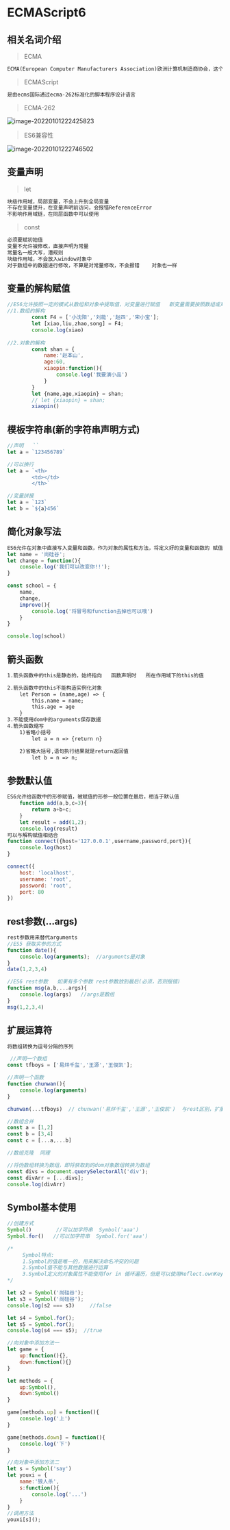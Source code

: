 # ECMAScript6

## 相关名词介绍

> ECMA

```tex
ECMA(European Computer Manufacturers Association)欧洲计算机制造商协会，这个组织的目标是评估、开发和认可电信和计算机标准，1994奶奶改名为ECMA国际
```

> ECMAScript

```tex
是由ecms国际通过ecma-262标准化的脚本程序设计语言
```

> ECMA-262

![image-20220101222425823](C:\Users\zwj\AppData\Roaming\Typora\typora-user-images\image-20220101222425823.png)

> ES6兼容性

![image-20220101222746502](C:\Users\zwj\AppData\Roaming\Typora\typora-user-images\image-20220101222746502.png)

## 变量声明

> let

```tex
块级作用域，局部变量，不会上升到全局变量
不存在变量提升，在变量声明前访问，会报错ReferenceError
不影响作用域链，在同层函数中可以使用
```

> const

```tex
必须要赋初始值
变量不允许被修改，直接声明为常量
常量名一般大写，潜规则
块级作用域，不会放入window对象中
对于数组中的数据进行修改，不算是对常量修改，不会报错    对象也一样
```

## 变量的解构赋值

```js
//ES6允许按照一定的模式从数组和对象中提取值，对变量进行赋值   新变量需要按照数组或对象的格式  []  {}
//1.数组的解构
        const F4 = ['小沈阳','刘能','赵四','宋小宝'];
        let [xiao,liu,zhao,song] = F4;
        console.log(xiao)
        
//2.对象的解构
        const shan = {
            name:'赵本山',
            age:60,
            xiaopin:function(){
                console.log('我要演小品')
            }
        }
        let {name,age,xiaopin} = shan;
        // let {xiaopin} = shan;
        xiaopin()
```

## 模板字符串(新的字符串声明方式)

```js
//声明   ``
let a = `123456789`

//可以换行
let a = `<th>
        <td></td>
        </th>`

//变量拼接
let a = `123`
let b = `${a}456`
```

## 简化对象写法

```js
ES6允许在对象中直接写入变量和函数，作为对象的属性和方法，将定义好的变量和函数的 赋值名称放进去即可
let name = '尚硅谷';
let change = function(){
    console.log('我们可以改变你!!');
}

const school = {
    name,
    change,
    improve(){
        console.log('将冒号和function去掉也可以哦')
    }
}

console.log(school)
```

## 箭头函数

```tex
1.箭头函数中的this是静态的，始终指向   函数声明时   所在作用域下的this的值

2.箭头函数中的this不能构造实例化对象
    let Person = (name,age) => {
        this.name = name;
        this.age = age
    }
3.不能使用dom中的arguments保存数据
4.箭头函数缩写
    1)省略小括号
    	let a = n => {return n}

    2)省略大括号,语句执行结果就是return返回值
    	let b = n => n;
```

## 参数默认值

```js
ES6允许给函数中的形参赋值，被赋值的形参一般位置在最后，相当于默认值
    function add(a,b,c=3){
        return a+b+c;
    }
    let result = add(1,2);
    console.log(result)
可以与解构赋值相结合
function connect({host='127.0.0.1',username,password,port}){
    console.log(host)
}

connect({
    host: 'localhost',
    username: 'root',
    password: 'root',
    port: 80
})
```

## rest参数(...args)

```js
rest参数用来替代arguments
//ES5 获取实参的方式
function date(){
    console.log(arguments);  //arguments是对象
}
date(1,2,3,4)

//ES6 rest参数   如果有多个参数 rest参数放到最后(必须，否则报错)
function msg(a,b,...args){
    console.log(args)	//args是数组
}
msg(1,2,3,4)
```

## 扩展运算符

```js
将数组转换为逗号分隔的序列

 //声明一个数组
const tfboys = ['易烊千玺','王源','王俊凯'];

//声明一个函数
function chunwan(){
    console.log(arguments)
}

chunwan(...tfboys)  // chunwan('易烊千玺','王源','王俊凯')  与rest区别，扩展运算符在实参

//数组合并
const a = [1,2]
const b = [3,4]
const c = [...a,...b]

//数组克隆  同理

//将伪数组转换为数组，即将获取到的dom对象数组转换为数组
const divs = document.querySelectorAll('div');
const divArr = [...divs];
console.log(divArr)
```

## Symbol基本使用

```js
//创建方式
Symbol()		//可以加字符串  Symbol('aaa')
Symbol.for()   //可以加字符串  Symbol.for('aaa')

/*
     Symbol特点:
     1.Symbol的值是唯一的，用来解决命名冲突的问题
     2.Symbol值不能与其他数据进行运算
     3.Symbol定义的对象属性不能使用for in 循环遍历，但是可以使用Reflect.ownKeys()来获取对象的所有键名
*/

let s2 = Symbol('尚硅谷');
let s3 = Symbol('尚硅谷');
console.log(s2 === s3)     //false

let s4 = Symbol.for();
let s5 = Symbol.for();
console.log(s4 === s5);  //true

//向对象中添加方法一
let game = {
    up:function(){},
    down:function(){}
}

let methods = {
    up:Symbol(),
    down:Symbol()
}

game[methods.up] = function(){
    console.log('上')
}

game[methods.down] = function(){
    console.log('下')
}

//向对象中添加方法二
let s = Symbol('say')
let youxi = {
    name:'狼人杀',
    s:function(){
        console.log('...')
    }
}
//调用方法
youxi[s]();
```

